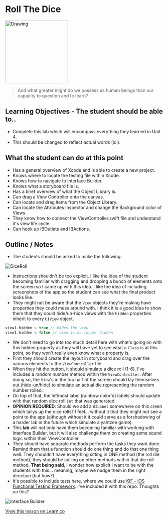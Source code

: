# Roll The Dice

<img src="http://wp.patheos.com.s3.amazonaws.com/blogs/friendlyatheist/files/2014/06/image006.jpg" alt="Drawing" style="width: 200px;"/>  


> And what greater might do we possess as human beings than our capacity to question and to learn?

## Learning Objectives - The student should be able to..

* Complete this lab which will encompass everything they learned in Unit 4.
* This should be changed to reflect actual words (lol).

## What the student can do at this point 

* Has a general overview of Xcode and is able to create a new project.
* Knows where to locate the testing file within Xcode.
* Knows how to navigate to Interface Builder.
* Knows what a storyboard file is.
* Has a brief overview of what the Object Library is.
* Can drag a View Controller onto the canvas.
* Can locate and drag items from the Object Library.
* Can locate the Attributes Inspector and change the Background color of Views
* They know how to connect the ViewController.swift file and understand it's view life cycle.
* Can hook up IBOutlets and IBActions.

## Outline / Notes

*  The students should be asked to make the following:

![DiceRoll](http://i.imgur.com/RyoBMXf.png?1) 

* Instructions shouldn't be too explicit. I like the idea of the student becoming familiar with dragging and dropping a bunch of elements onto the screen so I came up with this idea. I like the idea of including screenshots of the app so the student can see what the final product looks like.
* They might not be aware that the `View` objects they're making have properties they could mess around with. I think it is a good idea to show them that they could hide/un-hide views with the `hidden` properties inherit to every `UIView` object.

```swift
view1.hidden = true // hides the view
view1.hidden = false // view is no longer hidden
```

* We don't need to go into *too* much detail here with what's going on with this hidden property as they will have yet to see what a `Class` is at this point, so they won't really even know what a property is.
* First they should create the layout in storyboard and drag over the various elements to the `ViewController` file
* When they hit the button, it should simulate a dice roll (1-6). I've included a random number method within the `ViewController`. After doing so, the `View`'s in the top half of the screen should lay themselves out (hide-un/hide) to simulate an actual die representing the random number rolled.
* On top of that, the leftmost label (rainbow color'd) labels should update with that random dice roll `Int` that was generated.
* **OPINION REQUIRED**: Should we add a `UILabel` somewhere on this creen which tallys up the dice rolls? I feel... without it that they might not see a point to the app (although without it it could serve as a forshadowing of a harder lab in the future which simulate a yahtzee game).
* This **lab** will not only have them becoming familiar with working with Interface Builder, but it will also challenge them on creating some sound logic within their ViewController. 
* They should have separate methods perform the tasks they want done. Remind them that a function should do one thing and do that one thing well. They shouldn't have everything sitting in ONE method (the roll die method), they should be calling on other methods within that die roll method. **That being said**, I wonder how explicit I want to be with the students with this... meaning, maybe we nudge them in the right direction (but how?).
* It's possible to include tests here, where we could use [KIF - iOS Functional Testing Framework](https://github.com/kif-framework/KIF/). I've included it with this repo. Thoughts on this?
  
![Interface Builder](http://i.imgur.com/R3sI0pa.png?1)


<a href='https://learn.co/lessons/ViewLifeCycleLAB' data-visibility='hidden'>View this lesson on Learn.co</a>
